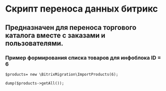 # Скрипт переноса данных битрикс

## Предназначен для переноса торгового каталога вместе с заказами и пользователями.

### Пример формирования списка товаров для инфоблока ID = 6

```
$products= new \BitrixMigration\ImportProducts(6);

dump($products->getAll());

```
